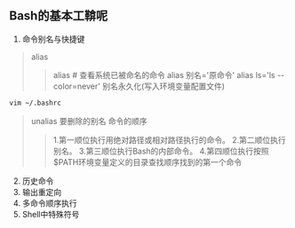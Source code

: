 ## Bash的基本工鞥呢
1. 命令别名与快捷键
> alias 
> > alias # 查看系统已被命名的命令
> alias 别名='原命令'
> > alias ls='ls --color=never' 
> 别名永久化(写入环境变量配置文件)
```bash
vim ~/.bashrc
```
> unalias 要删除的别名
> 命令的顺序
> > 1.第一顺位执行用绝对路径或相对路径执行的命令。
> > 2.第二顺位执行别名。
> > 3.第三顺位执行Bash的内部命令。
> > 4.第四顺位执行按照$PATH环境变量定义的目录查找顺序找到的第一个命令


2. 历史命令
3. 输出重定向
4. 多命令顺序执行
5. Shell中特殊符号


